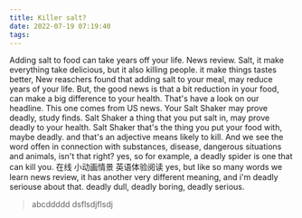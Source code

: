 ```yaml
---
title: Killer salt?
date: 2022-07-19 07:19:40
tags:
---
```


  Adding salt to food can take years off your life.
  News review.
  Salt, it make everything take delicious, but it also killing people.
        it make things tastes better, 
  New reaschers found that adding salt to your meal, may reduce years of your life.
  But, the good news is that a bit reduction in your food, can make a big difference to your health.
  That's have a look on our headline. This one comes from US news.
  Your Salt Shaker may prove deadly, study finds.
  Salt Shaker a thing that you put salt in, may prove deadly to your health.
  Salt Shaker that's the thing you put your food with, maybe deadly. and that's an adjective means likely to kill.
  And we see the word offen in connection with substances, disease, dangerous situations and animals, isn't that right?
  yes, so for example, a deadly spider is one that can kill you. 在线 小动画情景 英语体验阅读
  yes, but like so many words we learn news review, it has another very different meaning, and i'm deadly seriouse about that.
  deadly dull, deadly boring, deadly serious.

  > abcddddd
  > dsflsdjflsdj
